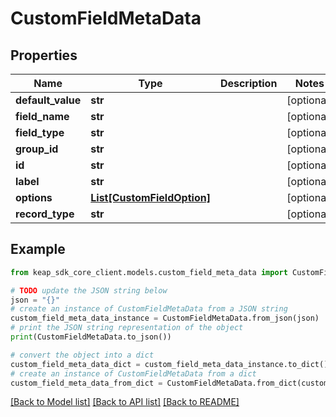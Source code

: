 # CustomFieldMetaData


## Properties

Name | Type | Description | Notes
------------ | ------------- | ------------- | -------------
**default_value** | **str** |  | [optional] 
**field_name** | **str** |  | [optional] 
**field_type** | **str** |  | [optional] 
**group_id** | **str** |  | [optional] 
**id** | **str** |  | [optional] 
**label** | **str** |  | [optional] 
**options** | [**List[CustomFieldOption]**](CustomFieldOption.md) |  | [optional] 
**record_type** | **str** |  | [optional] 

## Example

```python
from keap_sdk_core_client.models.custom_field_meta_data import CustomFieldMetaData

# TODO update the JSON string below
json = "{}"
# create an instance of CustomFieldMetaData from a JSON string
custom_field_meta_data_instance = CustomFieldMetaData.from_json(json)
# print the JSON string representation of the object
print(CustomFieldMetaData.to_json())

# convert the object into a dict
custom_field_meta_data_dict = custom_field_meta_data_instance.to_dict()
# create an instance of CustomFieldMetaData from a dict
custom_field_meta_data_from_dict = CustomFieldMetaData.from_dict(custom_field_meta_data_dict)
```
[[Back to Model list]](../README.md#documentation-for-models) [[Back to API list]](../README.md#documentation-for-api-endpoints) [[Back to README]](../README.md)


